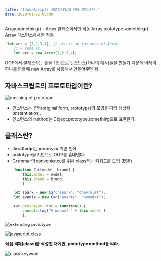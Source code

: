 ```yaml
---
title: "[JavaScript] 프로토타입에 대해 알아보자."
date: 2020-01-22 08:00
---
```


Array.something() - Array 클래스에서만 작동
Array.prototype.something() - Array 인스턴스에서만 작동

```javascript
 let arr = [1,2,3,4]; // arr is an instance of Array
    // = same as
    let arr = new Array(1,2,3,4);
```

OOP에서 클래스라는 틀을 기반으로 인스턴스(하나의 예시)들을 만들기 때문에 어레이 하나를 만들때 new Array를 사용해서 만들어주면 됨

## 자바스크립트의 프로토타입이란?

![meaning of prototype](https://images.velog.io/post-images/hailey99/1fef5170-3cbb-11ea-ba44-090a8d9d9ea5/Screen-Shot-2020-01-22-at-11.01.36-AM.png)

- 인스턴스는 원형(original form, prototype)의 모양을 따라 생성됨(instantiation).
- 인스턴스의 method는 Object.prototype.something으로 표현한다.

## 클래스란?

- JavaScript는 prototype 기반 언어
- prototype을 기반으로 OOP를 흉내낸다.
- Grammar의 convenience를 위해 class라는 키워드를 도입 (ES6)
  
```javascript
    function Car(model, brand) {
        this.model = model;
        this.brand = brand;
        }
        
    let spark = new Car("spark", "chevrolet");
    let avante = new Car("avante", "hyundai");
    
    Car.prototype.ride = function() {
        console.log("Vroooom! " + this.model )
        };
```
  
![extending prototype](https://images.velog.io/post-images/hailey99/34c2a0b0-3cbc-11ea-b99d-39928e6a7743/Screen-Shot-2020-01-22-at-11.09.04-AM.png)

![javascript class](https://images.velog.io/post-images/hailey99/3abfd4b0-3cbc-11ea-b99d-39928e6a7743/Screen-Shot-2020-01-22-at-11.09.28-AM.png)

**직접 객체(class)를 작성할 때에만, prototype method를 써라**

![class keyword](https://images.velog.io/post-images/hailey99/60f8ae90-3cbc-11ea-b99d-39928e6a7743/Screen-Shot-2020-01-22-at-11.10.22-AM.png)
